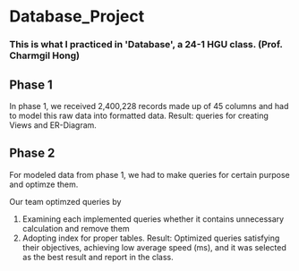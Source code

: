 # Database_Project
 
### This is what I practiced in 'Database', a 24-1 HGU class. (Prof. Charmgil Hong)
## Phase 1
In phase 1, we received 2,400,228 records made up of 45 columns and had to model this raw data into formatted data.
Result: queries for creating Views and ER-Diagram.
## Phase 2
For modeled data from phase 1, we had to make queries for certain purpose and optimze them.

Our team optimzed queries by
 1. Examining each implemented queries whether it contains unnecessary calculation and remove them
 2. Adopting index for proper tables.
Result: Optimized queries satisfying their objectives, achieving low average speed (ms), and it was selected as the best result and report in the class.

